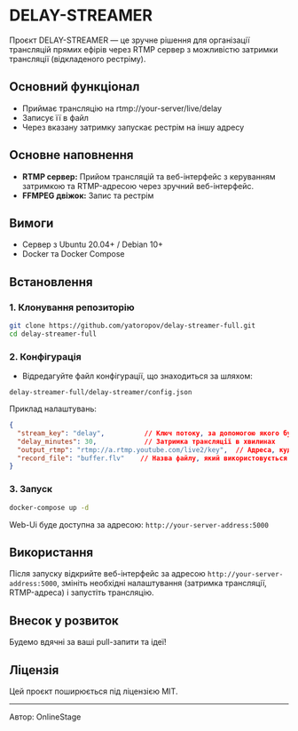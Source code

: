 # DELAY-STREAMER

Проєкт DELAY-STREAMER — це зручне рішення для організації трансляцій прямих ефірів через RTMP сервер з можливістю затримки трансляції (відкладеного рестріму).

## Основний функціонал

- Приймає трансляцію на rtmp://your-server/live/delay
- Записує її в файл
- Через вказану затримку запускає рестрім на іншу адресу

## Основне наповнення

- **RTMP сервер:** Прийом трансляцій та веб-інтерфейс з керуванням затримкою та RTMP-адресою через зручний веб-інтерфейс.
- **FFMPEG двіжок:** Запис та рестрім 

## Вимоги

- Сервер з Ubuntu 20.04+ / Debian 10+
- Docker та Docker Compose

## Встановлення

### 1. Клонування репозиторію

```bash
git clone https://github.com/yatoropov/delay-streamer-full.git
cd delay-streamer-full
```

### 2. Конфігурація

- Відредагуйте файл конфігурації, що знаходиться за шляхом:

```
delay-streamer-full/delay-streamer/config.json
```

Приклад налаштувань:

```json
{
  "stream_key": "delay",          // Ключ потоку, за допомогою якого буде прийматися RTMP-потік
  "delay_minutes": 30,            // Затримка трансляції в хвилинах
  "output_rtmp": "rtmp://a.rtmp.youtube.com/live2/key",  // Адреса, куди буде відправлятись затриманий потік
  "record_file": "buffer.flv"    // Назва файлу, який використовується для тимчасового зберігання трансляції
}
```

### 3. Запуск

```bash
docker-compose up -d
```

Web-Ui буде доступна за адресою: `http://your-server-address:5000`

## Використання

Після запуску відкрийте веб-інтерфейс за адресою `http://your-server-address:5000`, змініть необхідні налаштування (затримка трансляції, RTMP-адреса) і запустіть трансляцію.


## Внесок у розвиток

Будемо вдячні за ваші pull-запити та ідеї!

## Ліцензія

Цей проєкт поширюється під ліцензією MIT.

---
Автор: OnlineStage
